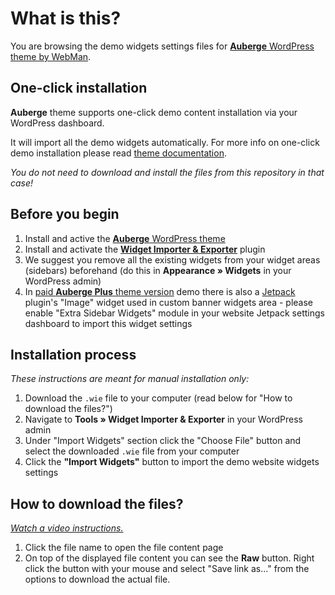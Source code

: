 # What is this?

You are browsing the demo widgets settings files for [**Auberge** WordPress theme by WebMan](http://www.webmandesign.eu/auberge-wordpress-theme/).


## One-click installation

**Auberge** theme supports one-click demo content installation via your WordPress dashboard.

It will import all the demo widgets automatically. For more info on one-click demo installation please read [theme documentation](https://www.webmandesign.eu/manual/auberge/#demo-content).

*You do not need to download and install the files from this repository in that case!*


## Before you begin

1. Install and active the [**Auberge** WordPress theme](http://www.webmandesign.eu/auberge-wordpress-theme/)
2. Install and activate the [**Widget Importer &amp; Exporter**](https://wordpress.org/plugins/widget-importer-exporter/) plugin
3. We suggest you remove all the existing widgets from your widget areas (sidebars) beforehand (do this in **Appearance &raquo; Widgets** in your WordPress admin)
4. In [paid **Auberge Plus** theme version](https://www.webmandesign.eu/auberge-wordpress-theme/#donate) demo there is also a [Jetpack](https://wordpress.org/plugins/jetpack/) plugin's "Image" widget used in custom banner widgets area - please enable "Extra Sidebar Widgets" module in your website Jetpack settings dashboard to import this widget settings


## Installation process

*These instructions are meant for manual installation only:*

1. Download the `.wie` file to your computer (read below for "How to download the files?")
2. Navigate to **Tools &raquo; Widget Importer & Exporter** in your WordPress admin
3. Under "Import Widgets" section click the "Choose File" button and select the downloaded `.wie` file from your computer
4. Click the **"Import Widgets"** button to import the demo website widgets settings


## How to download the files?

*[Watch a video instructions.](https://vimeo.com/170576209)*

1. Click the file name to open the file content page
2. On top of the displayed file content you can see the **Raw** button. Right click the button with your mouse and select "Save link as..." from the options to download the actual file.
